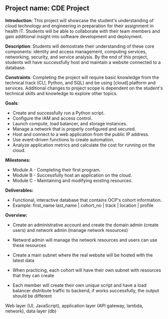 ## Project name: CDE Project

**Introduction**: This project will showcase the student's understanding of cloud technology and engineering in preparation for their assignment in health IT. Students will be able to collaborate with their team members and gain additional insight into software development and deployment.

**Description**: Students will demostrate their understanding of these core components: identity and access management, computing services, networking, security, and service analysis. By the end of this project, students will have successfully host and maintain a website connected to a database.

**Constraints**: Completing the project will require basic knowledge from the technical track (CLI, Python, and SQL) and be using [cloud] platform and services. Additional changes to project scope is dependent on the student's technical skills and knowledge to explore other topics.

**Goals**: 
- Create and successfully run a Python script.
- Configure the IAM and access control.
- Launch compute, load balancer, and storage instances.
- Manage a network that is properly configured and secured.
- Host and connect to a web application from the public IP address.
- Use event-driven functions to create automation.
- Analyze application metrics and calculate the cost for running on the cloud.

**Milestones:**
- Module A - Completing their first program.
- Module B - Successfully host an application on the cloud.
- Module C - Maintaining and modifying existing resources.

**Deliverables:**
- Functional, interactive database that contains OCP's cohort information.
- Example: first_name last_name | cohort_no | track | location | profile

**Overview:**
- Create an administrative account and create the domain admin (create users) and network admin (manage network resources)
- Netword admin will manage the network resources and users can use these resources


- Create a main subnet where the real website will be hosted with the latest data
- When practicing, each cohort will have their own subnet with resources that they can create


- Each member will create their own unique script and have a load balancer distribute traffic to backend, if works successfully, the output should be different

Web layer (UI, JavaScript), application layer (API gateway, lambda, network), data layer (db)



